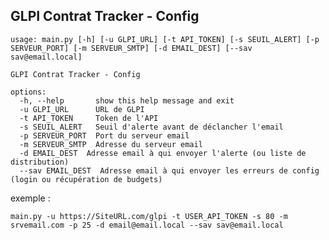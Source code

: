 ## GLPI Contrat Tracker - Config

	usage: main.py [-h] [-u GLPI_URL] [-t API_TOKEN] [-s SEUIL_ALERT] [-p SERVEUR_PORT] [-m SERVEUR_SMTP] [-d EMAIL_DEST] [--sav sav@email.local]

	GLPI Contrat Tracker - Config

	options:
	  -h, --help       show this help message and exit
	  -u GLPI_URL      URL de GLPI
	  -t API_TOKEN     Token de l'API
	  -s SEUIL_ALERT   Seuil d'alerte avant de déclancher l'email
	  -p SERVEUR_PORT  Port du serveur email
	  -m SERVEUR_SMTP  Adresse du serveur email
	  -d EMAIL_DEST  Adresse email à qui envoyer l'alerte (ou liste de distribution)
	  --sav EMAIL_DEST  Adresse email à qui envoyer les erreurs de config (login ou récupération de budgets)
  
exemple : 

    main.py -u https://SiteURL.com/glpi -t USER_API_TOKEN -s 80 -m srvemail.com -p 25 -d email@email.local --sav sav@email.local